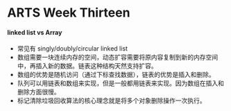 # ARTS Week Thirteen
#### linked list vs Array
- 常见有 singly/doubly/circular linked list
- 数组需要一块连续内存的空间，动态扩容需要将原内容复制到新的内存空间中，再插入新的数据。链表这种结构天然支持扩容。
- 数组的优势是随机访问（通过下标查找数据），链表的优势是插入和删除。
- 队列可以用链表和数组来实现，但是一般都用链表来实现。因为数组在插入和删除方面很慢。
- 标记清除垃圾回收算法的核心理念就是将多个对象删除操作一次执行。